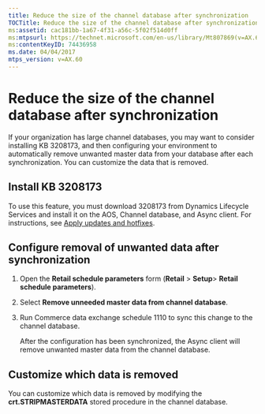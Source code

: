 ```yaml
---
title: Reduce the size of the channel database after synchronization
TOCTitle: Reduce the size of the channel database after synchronization
ms:assetid: cac181bb-1a67-4f31-a56c-5f02f514d0ff
ms:mtpsurl: https://technet.microsoft.com/en-us/library/Mt807869(v=AX.60)
ms:contentKeyID: 74436958
ms.date: 04/04/2017
mtps_version: v=AX.60
---
```


# Reduce the size of the channel database after synchronization 


If your organization has large channel databases, you may want to consider installing KB 3208173, and then configuring your environment to automatically remove unwanted master data from your database after each synchronization. You can customize the data that is removed.

## Install KB 3208173

To use this feature, you must download 3208173 from Dynamics Lifecycle Services and install it on the AOS, Channel database, and Async client. For instructions, see [Apply updates and hotfixes](apply-updates-and-hotfixes.md).

## Configure removal of unwanted data after synchronization

1.  Open the **Retail schedule parameters** form (**Retail** \> **Setup**\> **Retail schedule parameters**).

2.  Select **Remove unneeded master data from channel database**.

3.  Run Commerce data exchange schedule 1110 to sync this change to the channel database.
    
    After the configuration has been synchronized, the Async client will remove unwanted master data from the channel database.

## Customize which data is removed

You can customize which data is removed by modifying the **crt.STRIPMASTERDATA** stored procedure in the channel database.

  



